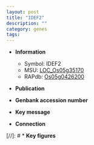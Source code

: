 ```yaml
---
layout: post
title: "IDEF2"
description: ""
category: genes
tags: 
---
```


* **Information**  
    + Symbol: IDEF2  
    + MSU: [LOC_Os05g35170](http://rice.uga.edu/cgi-bin/ORF_infopage.cgi?orf=LOC_Os05g35170)  
    + RAPdb: [Os05g0426200](http://rapdb.dna.affrc.go.jp/viewer/gbrowse_details/irgsp1?name=Os05g0426200)  

* **Publication**  

* **Genbank accession number**  

* **Key message**  

* **Connection**  

[//]: # * **Key figures**  


